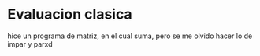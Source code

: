 # Evaluacion clasica
hice un programa de matriz, en el cual suma, pero se me olvido hacer lo de impar y parxd
